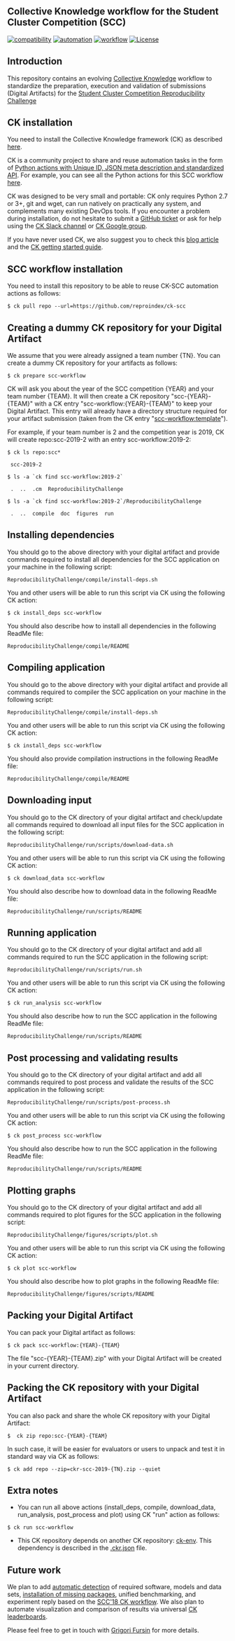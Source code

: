 ## Collective Knowledge workflow for the Student Cluster Competition (SCC)

[![compatibility](https://github.com/ctuning/ck-guide-images/blob/master/ck-compatible.svg)](https://github.com/ctuning/ck)
[![automation](https://github.com/ctuning/ck-guide-images/blob/master/ck-artifact-automated-and-reusable.svg)](https://ReproIndex.com)
[![workflow](https://github.com/ctuning/ck-guide-images/blob/master/ck-workflow.svg)](https://cKnowledge.org)
[![License](https://img.shields.io/badge/License-BSD%203--Clause-blue.svg)](https://opensource.org/licenses/BSD-3-Clause)

## Introduction

This repository contains an evolving [Collective Knowledge](https://github.com/ctuning/ck) 
workflow to standardize the preparation, execution and validation of submissions
(Digital Artifacts) for the [Student Cluster Competition Reproducibility Challenge](http://www.studentclustercompetition.us/)

## CK installation

You need to install the Collective Knowledge framework (CK) as described 
[here](https://github.com/ctuning/ck#Installation). 

CK is a community project to share and reuse automation tasks in the form 
of [Python actions with Unique ID, JSON meta description and standardized API](https://reproindex.com/components/&c=module). 
For example, you can see all the Python actions for this SCC workflow [here](https://github.com/reproindex/ck-scc/blob/master/module/scc-workflow/module.py).

CK was designed to be very small and portable: 
CK only requires Python 2.7 or 3+, git and wget, 
can run natively on practically any system, and complements many existing DevOps tools.
If you encounter a problem during installation, do not hesitate 
to submit a [GitHub ticket](https://github.com/ctuning/ck/issues)
or ask for help using the [CK Slack channel](https://bit.ly/ck-slack) 
or [CK Google group](https://bit.ly/ck-google-group).

If you have never used CK, we also suggest you to check 
this [blog article](https://michel.steuwer.info/About-CK) and
the [CK getting started guide](https://github.com/ctuning/ck/wiki/First-Steps).

## SCC workflow installation

You need to install this repository to be able to reuse CK-SCC automation actions as follows:

```
$ ck pull repo --url=https://github.com/reproindex/ck-scc
```

## Creating a dummy CK repository for your Digital Artifact

We assume that you were already assigned a team number {TN}. 
You can create a dummy CK repository for your artifacts as follows:

```
$ ck prepare scc-workflow
```

CK will ask you about the year of the SCC competition {YEAR} and your team number {TEAM}.
It will then create a CK repository "scc-{YEAR}-{TEAM}"
with a CK entry "scc-workflow:{YEAR}-{TEAM}" to keep your Digital Artifact.
This entry will already have a directory structure required 
for your artifact submission (taken from the CK entry 
"[scc-workflow:template](https://github.com/reproindex/ck-scc/tree/master/scc-workflow/template)").

For example, if your team number is 2 and the competition year is 2019, 
CK will create repo:scc-2019-2 with an entry scc-workflow:2019-2:

```
$ ck ls repo:scc*

 scc-2019-2

$ ls -a `ck find scc-workflow:2019-2`

 .  ..  .cm  ReproducibilityChallenge

$ ls -a `ck find scc-workflow:2019-2`/ReproducibilityChallenge

 .  ..  compile  doc  figures  run

```

## Installing dependencies

You should go to the above directory with your digital artifact and 
provide commands required to install all dependencies
for the SCC application on your machine in the following script:
```
ReproducibilityChallenge/compile/install-deps.sh
```

You and other users will be able to run this script via CK using the following CK action:
```
$ ck install_deps scc-workflow
```

You should also describe how to install all dependencies in the following ReadMe file:
```
ReproducibilityChallenge/compile/README
```

## Compiling application

You should go to the above directory with your digital artifact and 
provide all commands required to compiler the SCC application
on your machine in the following script:
```
ReproducibilityChallenge/compile/install-deps.sh
```

You and other users will be able to run this script via CK using the following CK action:
```
$ ck install_deps scc-workflow
```

You should also provide compilation instructions in the following ReadMe file:
```
ReproducibilityChallenge/compile/README
```

## Downloading input

You should go to the CK directory of your digital artifact and 
check/update all commands required to download all input files
for the SCC application in the following script:
```
ReproducibilityChallenge/run/scripts/download-data.sh
```

You and other users will be able to run this script via CK using the following CK action:
```
$ ck download_data scc-workflow
```

You should also describe how to download data in the following ReadMe file:
```
ReproducibilityChallenge/run/scripts/README
```

## Running application

You should go to the CK directory of your digital artifact and 
add all commands required to run the SCC application
in the following script:
```
ReproducibilityChallenge/run/scripts/run.sh
```

You and other users will be able to run this script via CK using the following CK action:
```
$ ck run_analysis scc-workflow
```

You should also describe how to run the SCC application in the following ReadMe file:
```
ReproducibilityChallenge/run/scripts/README
```

## Post processing and validating results

You should go to the CK directory of your digital artifact and 
add all commands required to post process and validate the results
of the SCC application in the following script:
```
ReproducibilityChallenge/run/scripts/post-process.sh
```

You and other users will be able to run this script via CK using the following CK action:
```
$ ck post_process scc-workflow
```

You should also describe how to run the SCC application in the following ReadMe file:
```
ReproducibilityChallenge/run/scripts/README
```

## Plotting graphs

You should go to the CK directory of your digital artifact and 
add all commands required to plot figures for the SCC application
in the following script:
```
ReproducibilityChallenge/figures/scripts/plot.sh
```

You and other users will be able to run this script via CK using the following CK action:
```
$ ck plot scc-workflow
```

You should also describe how to plot graphs in the following ReadMe file:
```
ReproducibilityChallenge/figures/scripts/README
```

## Packing your Digital Artifact

You can pack your Digital artifact as follows:
```
$ ck pack scc-workflow:{YEAR}-{TEAM}
```

The file "scc-{YEAR}-{TEAM}.zip" with your Digital Artifact will be created in your current directory.

## Packing the CK repository with your Digital Artifact

You can also pack and share the whole CK repository with your Digital Artifact:

```
$  ck zip repo:scc-{YEAR}-{TEAM} 
```

In such case, it will be easier for evaluators or users to unpack and test it in standard way via CK as follows:
```
$ ck add repo --zip=ckr-scc-2019-{TN}.zip --quiet
```

## Extra notes

* You can run all above actions (install_deps, compile, download_data, run_analysis, post_process and plot) using CK "run" action as follows:
```
$ ck run scc-workflow
```

* This CK repository depends on another CK repository: [ck-env](https://cKnowledge.io/c/ck-repo/ck-env).
  This dependency is described in the [.ckr.json](https://github.com/reproindex/ck-scc/blob/master/.ckr.json#L9) file.

## Future work

We plan to add [automatic detection](https://cKnowledge.io/soft) of required software, models and data sets,
[installation of missing packages](https://cKnowledge.io/packages), unified benchmarking,
and experiment reply based on the [SCC'18 CK workflow](https://github.com/ctuning/ck-scc18).
We also plan to automate visualization and comparison of results 
via universal [CK leaderboards](https://cKnowledge.io/result/sota-mlperf-inference-results-v0.5-open-available).

Please feel free to get in touch with [Grigori Fursin](https://fursin.net/research) for more details.
